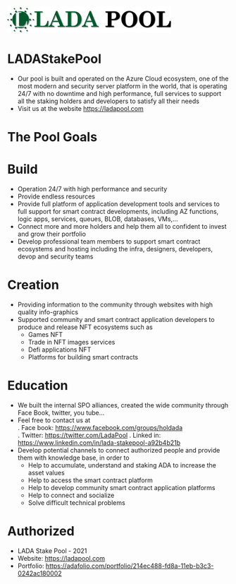 
![LADA Stake Pool](images/LADAStakePool.jpg)

# LADAStakePool
- Our pool is built and operated on the Azure Cloud ecosystem, one of the most modern and security server platform in the world, that is operating 24/7 with no downtime and high performance, full services to support all the staking holders and developers to satisfy all their needs
- Visit us at the website https://ladapool.com

# The Pool Goals
# Build
- Operation 24/7 with high performance and security
- Provide endless resources
- Provide full platform of application development tools and services to full support for smart contract developments, including AZ functions, logic apps, services, queues, BLOB, databases, VMs,...
- Connect more and more holders and help them all to confident to invest and grow their portfolio
- Develop professional team members to support smart contract ecosystems and hosting including the infra, designers, developers, devop and security teams<br/>
    
    
# Creation
- Providing information to the community through websites with high quality info-graphics
- Supported community and smart contract application developers to produce and release NFT ecosystems such as
    - Games NFT
    - Trade in NFT images services
    - Defi applications NFT
    - Platforms for building smart contracts
 
# Education
- We built the internal SPO alliances, created the wide community through Face Book, twitter, you tube...
- Feel free to contact us at<br/>
    . Face book: https://www.facebook.com/groups/holdada<br/>
    . Twitter: https://twitter.com/LadaPool
	. Linked in: https://www.linkedin.com/in/lada-stakepool-a92b4b21b
- Develop potential channels to connect authorized people and provide them with knowledge base, in order to
    - Help to accumulate, understand and staking ADA to increase the asset values
    - Help to access the smart contract platform
    - Help to develop community smart contract application platforms
    - Help to connect and socialize
    - Solve difficult technical problems
        
# Authorized
- LADA Stake Pool - 2021<br/>
- Website: https://ladapool.com<br/>
- Portfolio: https://adafolio.com/portfolio/214ec488-fd8a-11eb-b3c3-0242ac180002
        
        
                     
        
        

    
   
    





